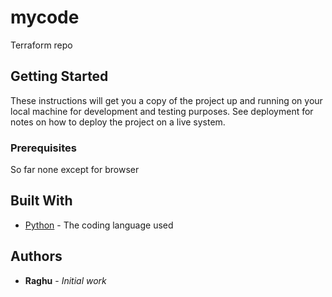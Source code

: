 # mycode 

Terraform repo

## Getting Started

These instructions will get you a copy of the project up and running on your local machine
for development and testing purposes. See deployment for notes on how to deploy the project
on a live system.

### Prerequisites

So far none except for browser

## Built With

* [Python](https://www.python.org/) - The coding language used

## Authors

* **Raghu** - *Initial work* 
